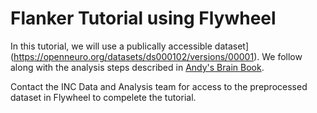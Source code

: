 # Flanker Tutorial using Flywheel

In this tutorial, we will use a publically accessible dataset](https://openneuro.org/datasets/ds000102/versions/00001). We follow along with the analysis steps described in [Andy's Brain Book](https://andysbrainbook.readthedocs.io/en/latest/fMRI_Short_Course/fMRI_Intro.html). 

Contact the INC Data and Analysis team for access to the preprocessed dataset in Flywheel to compelete the tutorial.

